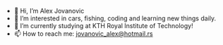- 👋 Hi, I’m Alex Jovanovic
- 👀 I’m interested in cars, fishing, coding and learning new things daily.
- 🌱 I’m currently studying at KTH Royal Institute of Technology!
- 📫 How to reach me: jovanovic_alex@hotmail.rs

<!---
serbensson/serbensson is a ✨ special ✨ repository because its `README.md` (this file) appears on your GitHub profile.
You can click the Preview link to take a look at your changes.
--->
